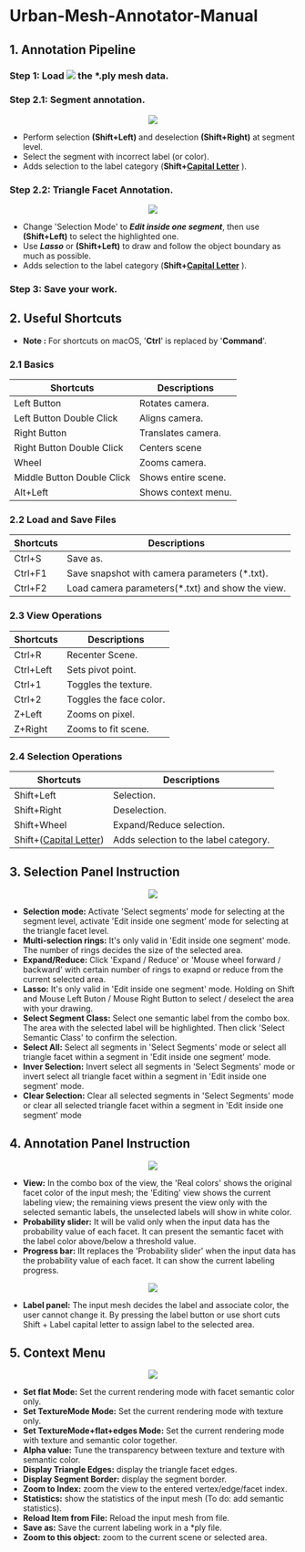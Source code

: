 # Urban-Mesh-Annotator-Manual
## 1. Annotation Pipeline
### Step 1: Load <img src="pics/plus.png"> the *.ply mesh data.

### Step 2.1: Segment annotation.
<center><img src="pics/segment_select_pipeline.png"></center>

- Perform selection **(Shift+Left)** and deselection **(Shift+Right)** at segment level. 
- Select the segment with incorrect label (or color).
- Adds selection to the label category (**Shift+<u>Capital Letter</u>** ). 


### Step 2.2: Triangle Facet Annotation.
<center><img src="pics/segment_inside_pipeline.png"></center>

- Change 'Selection Mode' to ***Edit inside one segment***, then use **(Shift+Left)** 
 to select the highlighted one. 
- Use ***Lasso*** or **(Shift+Left)** to draw and follow the object boundary as much as possible. 
- Adds selection to the label category (**Shift+<u>Capital Letter</u>** ). 

### Step 3: Save your work.

## 2. Useful Shortcuts
* **Note :** For shortcuts on macOS, '**Ctrl**' is replaced by '**Command**'.
### 2.1 Basics
| Shortcuts                    |     Descriptions         |
| -----------------------      | ---------------------    |
| Left Button                  | Rotates camera.          |
| Left Button Double Click     | Aligns camera.           |
| Right Button                 | Translates camera.       |
| Right Button Double Click    | Centers scene            |
| Wheel                        | Zooms camera.            |
| Middle Button Double Click   | Shows entire scene.      |
| Alt+Left                     | Shows context menu.      |

### 2.2 Load and Save Files
| Shortcuts               |     Descriptions                                |
| ----------------------- | ---------------------                           |
| Ctrl+S                  | Save as.                                        |
| Ctrl+F1                 | Save snapshot with camera parameters (*.txt).   |
| Ctrl+F2                 | Load camera parameters(*.txt) and show the view.|


### 2.3 View Operations
| Shortcuts     |     Descriptions         |
| --------------| ---------------------    |
| Ctrl+R        | Recenter Scene.          |
| Ctrl+Left     | Sets pivot point.        |
| Ctrl+1        | Toggles the texture.     |
| Ctrl+2        | Toggles the face color.  |
| Z+Left        | Zooms on pixel.          |
| Z+Right       | Zooms to fit scene.      |

### 2.4 Selection Operations
| Shortcuts                      |     Descriptions                     |
| --------------                 | ---------------------                |
| Shift+Left                     |Selection.                            |
| Shift+Right                    |Deselection.                          |
| Shift+Wheel                    |Expand/Reduce selection.              |
| Shift+(<u>Capital Letter</u>)  |Adds selection to the label category. |

## 3. Selection Panel Instruction
<center><img src="pics/selection_edit_inside_one_segment.png"></center>

* **Selection mode:** Activate 'Select segments' mode for selecting at the segment level, activate 'Edit inside one segment' mode for selecting
at the triangle facet level.
* **Multi-selection rings:** It's only valid in 'Edit inside one segment' mode. The number of rings decides the size of the selected area.
* **Expand/Reduce:** Click 'Expand / Reduce' or 'Mouse wheel forward / backward' with certain number of rings to exapnd or reduce from the
current selected area.
* **Lasso:** It's only valid in 'Edit inside one segment' mode. Holding on Shift and Mouse Left Buton / Mouse Right Button to select / deselect the
area with your drawing.
* **Select Segment Class:** Select one semantic label from the combo box. The area with the selected label will be highlighted. Then click
'Select Semantic Class' to confirm the selection.
* **Select All:** Select all segments in 'Select Segments' mode or select all triangle facet within a segment in 'Edit inside one segment' mode.
* **Inver Selection:** Invert select all segments in 'Select Segments' mode or invert select all triangle facet within a segment in
'Edit inside one segment' mode.
* **Clear Selection:** Clear all selected segments in 'Select Segments' mode or clear all selected triangle facet within a segment in
'Edit inside one segment' mode

## 4. Annotation Panel Instruction
<center><img src="pics/annotation_panel.png"></center>

* **View:** In the combo box of the view, the 'Real colors' shows the original facet color of the input mesh; the 'Editing' view shows the current labeling
view; the remaining views present the view only with the selected semantic labels, the unselected labels will show in white color.
* **Probability slider:** It will be valid only when the input data has the probability value of each facet. It can present the semantic facet with the label
color above/below a threshold value.
* **Progress bar:** IIt replaces the 'Probability slider' when the input data has the probability value of each facet. It can show the current labeling
progress.
<center><img src="pics/progress_bar.png"></center>

* **Label panel:** The input mesh decides the label and associate color, the user cannot change it. By pressing the label button or use short cuts
Shift + Label capital letter to assign label to the selected area.

## 5. Context Menu
<center><img src="pics/context_menu.png"></center>

* **Set flat Mode:** Set the current rendering mode with facet semantic color only.
* **Set TextureMode Mode:** Set the current rendering mode with texture only.
* **Set TextureMode+flat+edges Mode:** Set the current rendering mode with texture and semantic color together.
* **Alpha value:** Tune the transparency between texture and texture with semantic color.
* **Display Triangle Edges:** display the triangle facet edges.
* **Display Segment Border:** display the segment border.
* **Zoom to Index:** zoom the view to the entered vertex/edge/facet index.
* **Statistics:** show the statistics of the input mesh (To do: add semantic statistics).
* **Reload Item from File:** Reload the input mesh from file.
* **Save as:** Save the current labeling work in a *ply file.
* **Zoom to this object:** zoom to the current scene or selected area.
